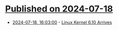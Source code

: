 # [Published on 2024-07-18](index.md)

* [2024-07-18, 16:03:00](https://soylentnews.org/article.pl?sid=24/07/17/1813254&from=rss) - [Linux Kernel 6.10 Arrives ](https://soylentnews.org/article.pl?sid=24/07/17/1813254&from=rss)
